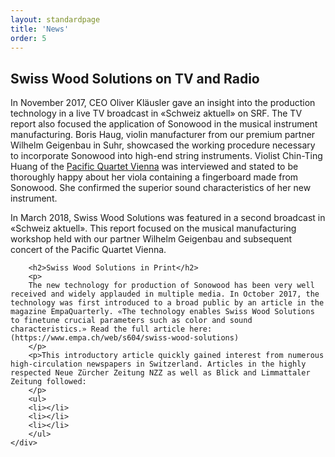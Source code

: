 ```yaml
---
layout: standardpage
title: 'News'
order: 5
---
```

<div class="full-width">
    <div class="wrap-grid">
        <h2>Swiss Wood Solutions on TV and Radio</h2>
        <p>
        In November 2017, CEO Oliver Kläusler gave an insight into the production technology in a live TV broadcast in «Schweiz aktuell» on SRF. The TV report also focused the application of Sonowood in the musical instrument manufacturing. Boris Haug, violin manufacturer from our premium partner Wilhelm Geigenbau in Suhr, showcased the working procedure necessary to incorporate Sonowood into high-end string instruments. Violist Chin-Ting Huang of the <a href="http://pacificquartet.com" target="_blank">Pacific Quartet Vienna</a> was interviewed and stated to be thoroughly happy about her viola containing a fingerboard made from Sonowood. She confirmed the superior sound characteristics of her new instrument.
        </p>
        <p>
        In March 2018, Swiss Wood Solutions was featured in a second broadcast in «Schweiz aktuell». This report focused on the musical manufacturing workshop held with our partner Wilhelm Geigenbau and subsequent concert of the Pacific Quartet Vienna.
        </p>

        <h2>Swiss Wood Solutions in Print</h2>
        <p>
        The new technology for production of Sonowood has been very well received and widely applauded in multiple media. In October 2017, the technology was first introduced to a broad public by an article in the magazine EmpaQuarterly. «The technology enables Swiss Wood Solutions to finetune crucial parameters such as color and sound characteristics.» Read the full article here: (https://www.empa.ch/web/s604/swiss-wood-solutions)
        </p>
        <p>This introductory article quickly gained interest from numerous high-circulation newspapers in Switzerland. Articles in the highly respected Neue Zürcher Zeitung NZZ as well as Blick and Limmattaler Zeitung followed:
        </p>
        <ul>
        <li></li>
        <li></li>
        <li></li>
        </ul>
    </div>
</div>
